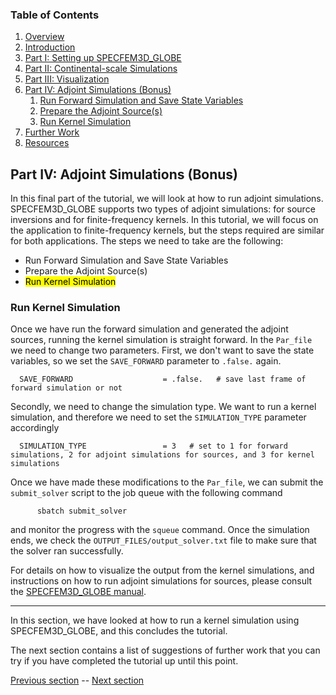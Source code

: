 ### Table of Contents
1. [Overview](/index.md)
2. [Introduction](/intro_specfem.md)
3. [Part I: Setting up SPECFEM3D_GLOBE](/setup_specfem3d.md)
4. [Part II: Continental-scale Simulations](/prepare_data.md)
5. [Part III: Visualization](/vis_seismo.md)
6. [Part IV: Adjoint Simulations (Bonus)](/run_adj_solver.md)
    1. [Run Forward Simulation and Save State Variables](/run_adj_solver.md)
    2. [Prepare the Adjoint Source(s)](/prepare_adj_source.md)
    3. [Run Kernel Simulation](/run_adj_kernel.md)
7. [Further Work](/further_work.md)
8. [Resources](/resources.md)


## Part IV: Adjoint Simulations (Bonus)

In this final part of the tutorial, we will look at how to run adjoint
simulations. SPECFEM3D_GLOBE supports two types of adjoint simulations: for
source inversions and for finite-frequency kernels. In this tutorial, we will
focus on the application to finite-frequency kernels, but the steps required
are similar for both applications. The steps we need to take are the following: 

* Run Forward Simulation and Save State Variables
* Prepare the Adjoint Source(s)
* <mark>Run Kernel Simulation</mark>

### Run Kernel Simulation
Once we have run the forward simulation and generated the adjoint sources,
running the kernel simulation is straight forward. In the `Par_file` we need to
change two parameters. First, we don't want to save the state variables, so we
set the `SAVE_FORWARD` parameter to `.false.` again.

      SAVE_FORWARD                    = .false.   # save last frame of forward simulation or not

Secondly, we need to change the simulation type. We want to run a kernel
simulation, and therefore we need to set the `SIMULATION_TYPE` parameter
accordingly

      SIMULATION_TYPE                 = 3   # set to 1 for forward simulations, 2 for adjoint simulations for sources, and 3 for kernel simulations

Once we have made these modifications to the `Par_file`, we can submit the
`submit_solver` script to the job queue with the following command

```shell
      sbatch submit_solver
```

and monitor the progress with the `squeue` command. Once the simulation ends,
we check the `OUTPUT_FILES/output_solver.txt` file to make sure that the solver
ran successfully.

For details on how to visualize the output from the kernel simulations, and
instructions on how to run adjoint simulations for sources, please consult the
[SPECFEM3D_GLOBE manual](https://specfem3d-globe.readthedocs.io/en/latest/06_adjoint_simulations/).

---
In this section, we have looked at how to run a kernel simulation using
SPECFEM3D_GLOBE, and this concludes the tutorial.

The next section contains a list of suggestions of further work that you can
try if you have completed the tutorial up until this point.

[Previous section](/prepare_adj_source.md) -- [Next section](/further_work.md)
